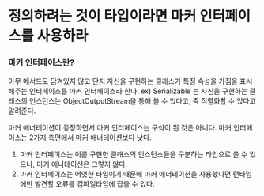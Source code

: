 <h1>정의하려는 것이 타입이라면 마커 인터페이스를 사용하라</h1>

<h3>마커 인터페이스란?</h3>
아무 메서드도 담겨있지 않고 단지 자신을 구현하는 클래스가 특정 속성을 가짐을 표시해주는 인터페이스를 마커 인터페이스라 한다.
ex) Serializable 는 자신을 구현하는 클래스의 인스턴스는 ObjectOutputStream을 통해 쓸 수 있다고, 즉 직렬화할 수 있다고 알려준다.

마커 애너테이션이 등장하면서 마커 인터페이스는 구식이 된 것은 아니다.
마커 인터페이스는 2가지 측면에서 마커 애너테이션보다 낫다.
1. 마커 인터페이스는 이를 구현한 클래스의 인스턴스들을 구분하는 타입으로 쓸 수 있으나, 마커 애니테이션은 그렇지 않다.
2. 마커 인터페이스는 어엿한 타입이기 때문에 마커 애너테이션을 사용했다면 런타임에만 발견할 오류를 컴파일타임에 잡을 수 있다.


